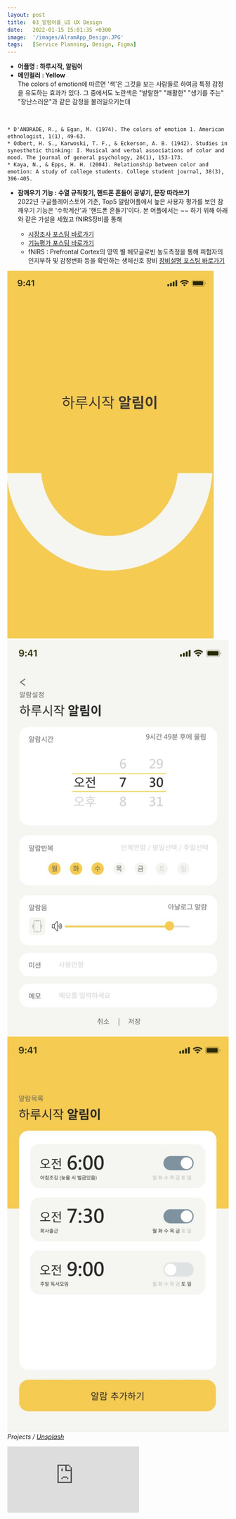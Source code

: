```yaml
---
layout: post
title:  03_알람어플_UI UX Design
date:   2022-01-15 15:01:35 +0300
image:  '/images/AlramApp_Design.JPG'
tags:   [Service Planning, Design, Figma]
---
```


- **어플명 : 하루시작, 알림이** <br/>
- **메인컬러 : Yellow** <br/>
    The colors of emotion에 따르면 '색'은 그것을 보는 사람들로 하여금 특정 감정을 유도하는 효과가 있다. 
    그 중에서도 노란색은 "발랄한" "쾌활한" "생기를 주는" "장난스러운"과 같은 감정을 불러일으키는데
 <br/>

    * D'ANDRADE, R., & Egan, M. (1974). The colors of emotion 1. American ethnologist, 1(1), 49-63.
    * Odbert, H. S., Karwoski, T. F., & Eckerson, A. B. (1942). Studies in synesthetic thinking: I. Musical and verbal associations of color and mood. The journal of general psychology, 26(1), 153-173.
    * Kaya, N., & Epps, H. H. (2004). Relationship between color and emotion: A study of college students. College student journal, 38(3), 396-405.

- **잠깨우기 기능 : 수열 규칙찾기, 핸드폰 흔들어 공넣기, 문장 따라쓰기**<br/>
    2022년 구글플레이스토어 기준, Top5 알람어플에서 높은 사용자 평가를 보인 잠깨우기 기능은 '수학계산'과 '핸드폰 흔들기'이다. 본 어플에서는 ~~ 하기 위해 아래와 같은 가설을 세웠고 fNIRS장비를 통해<br/>
    
    * [시장조사 포스팅 바로가기](https://hongdaye71.github.io/blog/alram-mobile-app-research)
    * [기능평가 포스팅 바로가기]((https://hongdaye71.github.io/blog/alram-mobile-app-serviceplanning))
    * fNIRS : Prefrontal Cortex의 영역 별 헤모글로빈 농도측정을 통해 피험자의 인지부하 및 감정변화 등을 확인하는 생체신호 장비 [장비설명 포스팅 바로가기](https://hongdaye71.github.io/blog/fnirs)


<!--작업물 세부 이미지!-->
<div class="gallery-box">
  <div class="gallery">
    <img src="/images/Posting/AlramApp/02.JPG" alt="Project">
    <img src="/images/Posting/AlramApp/03.JPG" alt="Project">
    <img src="/images/Posting/AlramApp/06.JPG" alt="Project">
  </div>
  <em>Projects / <a href="https://unsplash.com/" target="_blank">Unsplash</a></em>
</div>
<!--작업물 영상!-->
<p><iframe src="https://www.youtube.com/embed/RpW-rzw1kx8" frameborder="0" allowfullscreen></iframe></p>


<!--
Test Color : 
Red(Exciting)
yellow(Playful)
Blue(선호되는 컬러니까 테스트 / red,yellow랑 비교용)

논문 : the colors of emotion’ 
https://anthrosource.onlinelibrary.wiley.com/doi/pdf/10.1525/ae.1974.1.1.02a00030
 -->